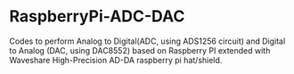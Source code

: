 # RaspberryPi-ADC-DAC
Codes to perform Analog to Digital(ADC, using ADS1256 circuit) and Digital to Analog (DAC, using DAC8552) based on Raspberry PI extended with Waveshare High-Precision AD-DA raspberry pi hat/shield.
